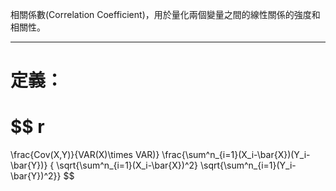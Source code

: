 相關係數(Correlation Coefficient)，用於量化兩個變量之間的線性關係的強度和相關性。
- - -
# 定義：
$$
r
=
\frac{Cov(X,Y)}{VAR(X)\times VAR)}
\frac{\sum^n_{i=1}(X_i-\bar{X})(Y_i-\bar{Y})}
{ \sqrt{\sum^n_{i=1}(X_i-\bar{X})^2} \sqrt{\sum^n_{i=1}(Y_i-\bar{Y})^2}}
$$